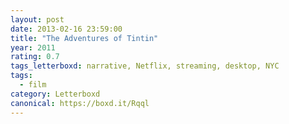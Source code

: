 ```yaml
---
layout: post 
date: 2013-02-16 23:59:00
title: "The Adventures of Tintin"
year: 2011
rating: 0.7
tags_letterboxd: narrative, Netflix, streaming, desktop, NYC
tags:
  - film
category: Letterboxd
canonical: https://boxd.it/Rqql
---
```

